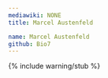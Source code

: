 ```yaml
---
mediawiki: NONE
title: Marcel Austenfeld

name: Marcel Austenfeld
github: Bio7
---
```


{% include warning/stub %}
